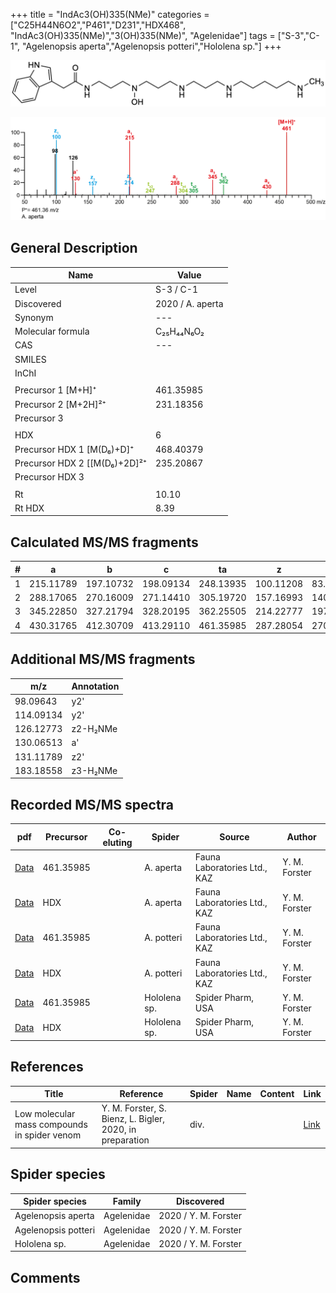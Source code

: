 +++
title = "IndAc3(OH)335(NMe)"
categories = ["C25H44N6O2","P461","D231","HDX468",
"IndAc3(OH)335(NMe)","3(OH)335(NMe)",
"Agelenidae"]
tags = ["S-3","C-1",
"Agelenopsis aperta","Agelenopsis potteri","Hololena sp."]
+++

![](/img/IndAc3(OH)335(NMe).png)

![](/img_MSMS/461_IndAc3(OH)335(NMe)_Aa.png?classes=border)

## General Description

| Name                        | Value            |
|-----------------------------|------------------|
| Level                       | S-3 / C-1               |
| Discovered                  | 2020 / A. aperta |
| Synonym                     | ---              |
| Molecular formula           | C₂₅H₄₄N₆O₂       |
| CAS                         | ---              |
| SMILES |   |
| InChI  |   |
|                             |                  |
| Precursor 1 [M+H]⁺          | 461.35985        |
| Precursor 2 [M+2H]²⁺        | 231.18356        |
| Precursor 3                 |                  |
|                             |                  |
| HDX                         | 6                |
| Precursor HDX 1 [M(D₆)+D]⁺   | 468.40379        |
| Precursor HDX 2 [[M(D₆)+2D]²⁺ | 235.20867        |
| Precursor HDX 3             |                  |
|                             |                  |
| Rt                          | 10.10            |
| Rt HDX                      | 8.39             |

## Calculated MS/MS fragments

| # | a         | b         | c         | ta        | z         | y         | tz        |
|---|-----------|-----------|-----------|-----------|-----------|-----------|-----------|
| 1 | 215.11789 | 197.10732 | 198.09134 | 248.13935 | 100.11208 | 83.08553 | 117.13862 |
| 2 | 288.17065 | 270.16009 | 271.14410 | 305.19720 | 157.16993 | 140.14338 | 174.19647 |
| 3 | 345.22850 | 327.21794 | 328.20195 | 362.25505 | 214.22777 | 197.20123 | 247.24924 |
| 4 | 430.31765 | 412.30709 | 413.29110 | 461.35985 | 287.28054 | 270.25399 | 304.30709 |

## Additional MS/MS fragments

| m/z       | Annotation |
|-----------|------------|
| 98.09643  | y2'        |
| 114.09134 | y2'        |
| 126.12773 | z2-H₂NMe   |
| 130.06513 | a'         |
| 131.11789 | z2'        |
| 183.18558 | z3-H₂NMe   |

## Recorded MS/MS spectra

| pdf                                                     | Precursor | Co-eluting | Spider    | Source                       | Author        |
|---------------------------------------------------------|-----------|------------|-----------|------------------------------|---------------|
| [Data](/pdf/A-aperta/461_IndAc3(OH)335(NMe)_Aa.pdf)     | 461.35985 |            | A. aperta | Fauna Laboratories Ltd., KAZ | Y. M. Forster |
| [Data](/pdf/A-aperta/461_IndAc3(OH)335(NMe)_Aa_HDX.pdf) | HDX       |            | A. aperta | Fauna Laboratories Ltd., KAZ | Y. M. Forster |
| [Data](/pdf/A-potteri/461_IndAc3(OH)335(NMe)_Ap.pdf) | 461.35985 |           | A. potteri | Fauna Laboratories Ltd., KAZ | Y. M. Forster |
| [Data](/pdf/A-potteri/461_IndAc3(OH)335(NMe)_Ap_HDX.pdf) | HDX |           | A. potteri | Fauna Laboratories Ltd., KAZ | Y. M. Forster |
| [Data](/pdf/Hololena-sp/461_IndAc3(OH)335(NMe)_Ho-sp.pdf) | 461.35985 |           | Hololena sp. | Spider Pharm, USA | Y. M. Forster |
| [Data](/pdf/Hololena-sp/461_IndAc3(OH)335(NMe)_Ho-sp_HDX.pdf) | HDX |           | Hololena sp. | Spider Pharm, USA | Y. M. Forster |

## References

| Title     | Reference   | Spider    | Name   | Content  | Link |
|-----------|-------------|-----------|--------|----------|-----|
| Low molecular mass compounds in spider venom      | Y. M. Forster, S. Bienz, L. Bigler, 2020, in preparation          | div.       |   |   | [Link](unknown) |

## Spider species

| Spider species     | Family     | Discovered           |
|--------------------|------------|----------------------|
| Agelenopsis aperta | Agelenidae | 2020 / Y. M. Forster |
| Agelenopsis potteri | Agelenidae | 2020 / Y. M. Forster |
| Hololena sp. | Agelenidae | 2020 / Y. M. Forster |

## Comments